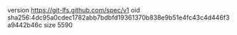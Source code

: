version https://git-lfs.github.com/spec/v1
oid sha256:4dc95a0cdec1782abb7bdbfd19361370b838e9b51e4fc43c4d446f3a9442b46c
size 5590
